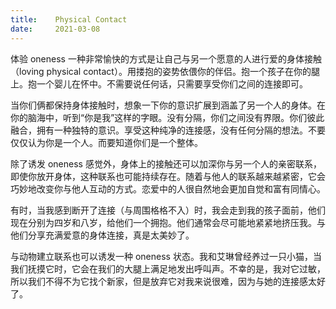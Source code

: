 ```yaml
---
title:    Physical Contact
date:     2021-03-08
---
```


体验 oneness 一种非常愉快的方式是让自己与另一个愿意的人进行爱的身体接触（loving physical contact）。用搂抱的姿势依偎你的伴侣。抱一个孩子在你的腿上。抱一个婴儿在怀中。不需要说任何话，只需要享受你们之间的连接即可。

当你们俩都保持身体接触时，想象一下你的意识扩展到涵盖了另一个人的身体。在你的脑海中，听到“你是我”这样的字眼。没有分隔，你们之间没有界限。你们彼此融合，拥有一种独特的意识。享受这种纯净的连接感，没有任何分隔的想法。不要仅仅认为你是一个人。而要知道你们是一个整体。

除了诱发 oneness 感觉外，身体上的接触还可以加深你与另一个人的亲密联系，即使你放开身体，这种联系也可能持续存在。随着与他人的联系越来越紧密，它会巧妙地改变你与他人互动的方式。恋爱中的人很自然地会更加自觉和富有同情心。

有时，当我感到断开了连接（与周围格格不入）时，我会走到我的孩子面前，他们现在分别为四岁和八岁，给他们一个拥抱。他们通常会尽可能地紧紧地挤压我。与他们分享充满爱意的身体连接，真是太美妙了。

与动物建立联系也可以诱发一种 oneness 状态。我和艾琳曾经养过一只小猫，当我们抚摸它时，它会在我们的大腿上满足地发出呼叫声。不幸的是，我对它过敏，所以我们不得不为它找个新家，但是放弃它对我来说很难，因为与她的连接感太好了。

